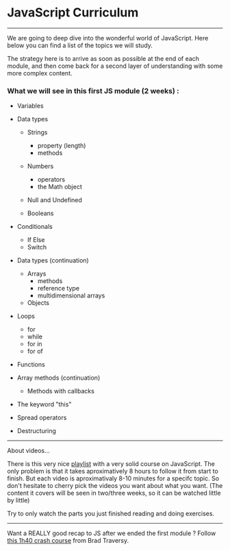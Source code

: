 # JavaScript Curriculum

---

We are going to deep dive into the wonderful world of JavaScript. Here below you can find a list of the topics we will study.

The strategy here is to arrive as soon as possible at the end of each module, and then come back for a second layer of understanding with some more complex content.

### What we will see in this first JS module (2 weeks) :

- Variables
- Data types

  - Strings

    - property (length)
    - methods

  - Numbers

    - operators
    - the Math object

  - Null and Undefined

  - Booleans

- Conditionals

  - If Else
  - Switch

- Data types (continuation)

  - Arrays
    - methods
    - reference type
    - multidimensional arrays
  - Objects

- Loops

  - for
  - while
  - for in
  - for of

- Functions

- Array methods (continuation)

  - Methods with callbacks

- The keyword "this"

- Spread operators

- Destructuring

---

About videos...

There is this very nice [playlist](https://www.youtube.com/playlist?list=PL7TLF4T4Tq2TtNmadzRfxYIB9683uhpbD) with a very solid course on JavaScript. The only problem is that it takes aproximatively 8 hours to follow it from start to finish. But each video is aproximativaly 8-10 minutes for a specifc topic. So don't hesitate to cherry pick the videos you want about what you want. (The content it covers will be seen in two/three weeks, so it can be watched little by little)

Try to only watch the parts you just finished reading and doing exercises.

---

Want a REALLY good recap to JS after we ended the first module ? Follow [this 1h40 crash course](https://youtu.be/hdI2bqOjy3c?si=w5UpTKCs3yQcgxV9) from Brad Traversy.
